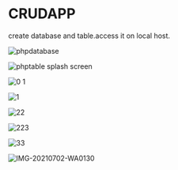 # CRUDAPP

create database and table.access it on local host.

![phpdatabase](https://user-images.githubusercontent.com/79657243/124228331-81082680-db25-11eb-9719-f4241f48e0e0.PNG)

![phptable](https://user-images.githubusercontent.com/79657243/124228339-82395380-db25-11eb-8414-4740f77b8814.PNG)
splash screen

![0 1](https://user-images.githubusercontent.com/79657243/124256701-07803080-db45-11eb-8d08-6e27042c9ed4.png)


![1](https://user-images.githubusercontent.com/79657243/124256759-16ff7980-db45-11eb-9075-44c66801272b.PNG)


![22](https://user-images.githubusercontent.com/79657243/124256791-1ff04b00-db45-11eb-8c9f-a6155a998b51.png)


![223](https://user-images.githubusercontent.com/79657243/124256830-2aaae000-db45-11eb-85b8-741e62e288f8.png)


![33](https://user-images.githubusercontent.com/79657243/124258184-8cb81500-db46-11eb-87a8-36b6e89a89b9.png)


![IMG-20210702-WA0130](https://user-images.githubusercontent.com/79657243/124258442-d4d73780-db46-11eb-811d-78c42c4f324a.jpg)




